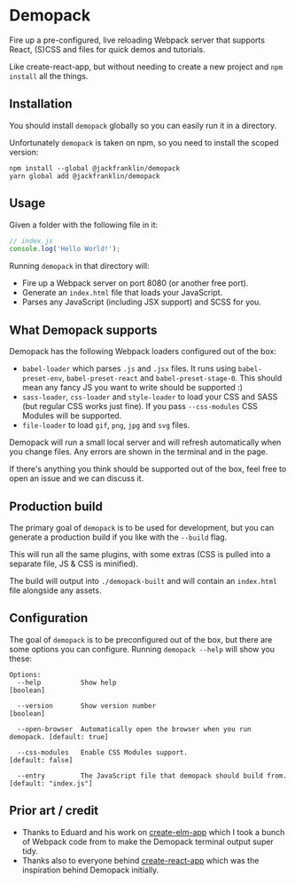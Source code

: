 # Demopack

Fire up a pre-configured, live reloading Webpack server that supports React, (S)CSS and files for quick demos and tutorials.

Like create-react-app, but without needing to create a new project and `npm install` all the things.

## Installation

You should install `demopack` globally so you can easily run it in a directory.

Unfortunately `demopack` is taken on npm, so you need to install the scoped version:

```
npm install --global @jackfranklin/demopack
yarn global add @jackfranklin/demopack
```

## Usage

Given a folder with the following file in it:

```js
// index.js
console.log('Hello World!');
```

Running `demopack` in that directory will:

- Fire up a Webpack server on port 8080 (or another free port).
- Generate an `index.html` file that loads your JavaScript.
- Parses any JavaScript (including JSX support) and SCSS for you.

## What Demopack supports

Demopack has the following Webpack loaders configured out of the box:

- `babel-loader` which parses `.js` and `.jsx` files. It runs using `babel-preset-env`, `babel-preset-react` and `babel-preset-stage-0`. This should mean any fancy JS you want to write should be supported :)
- `sass-loader`, `css-loader` and `style-loader` to load your CSS and SASS (but regular CSS works just fine). If you pass `--css-modules` CSS Modules will be supported.
- `file-loader` to load `gif`, `png`, `jpg` and `svg` files.

Demopack will run a small local server and will refresh automatically when you change files. Any errors are shown in the terminal and in the page.

If there's anything you think should be supported out of the box, feel free to open an issue and we can discuss it.

## Production build

The primary goal of `demopack` is to be used for development, but you can generate a production build if you like with the `--build` flag.

This will run all the same plugins, with some extras (CSS is pulled into a separate file, JS & CSS is minified).

The build will output into `./demopack-built` and will contain an `index.html` file alongside any assets.

## Configuration

The goal of `demopack` is to be preconfigured out of the box, but there are some options you can configure. Running `demopack --help` will show you these:

```
Options:
  --help          Show help                                            [boolean]

  --version       Show version number                                  [boolean]

  --open-browser  Automatically open the browser when you run demopack. [default: true]

  --css-modules   Enable CSS Modules support.                   [default: false]

  --entry         The JavaScript file that demopack should build from. [default: "index.js"]
```

## Prior art / credit

- Thanks to Eduard and his work on [create-elm-app](https://github.com/halfzebra/create-elm-app) which I took a bunch of Webpack code from to make the Demopack terminal output super tidy.
- Thanks also to everyone behind [create-react-app](https://github.com/facebookincubator/create-react-app) which was the inspiration behind Demopack initially.
